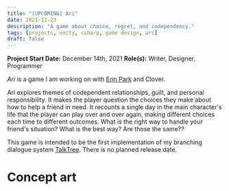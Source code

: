 ```yaml
---
title: "[UPCOMING] Ari"
date: 2021-12-23
description: "A game about choice, regret, and codependency."
tags: [projects, unity, csharp, game design, ari]
draft: false
---
```

**Project Start Date:** December 14th, 2021
**Role(s):** Writer, Designer, Programmer

*Ari* is a game I am working on with [Erin Park](https://erinpark.org) and Clover.

Ari explores themes of codependent relationships, guilt, and personal responsibility. It makes the player question the choices they make about how to help a friend in need. It recounts a single day in the main character's life that the player can play over and over again, making different choices each time to different outcomes. What is the right way to handle your friend's situation? What is the best way? Are those the same??

This game is intended to be the first implementation of my branching dialogue system [TalkTree](https://jackburkhardt.com/projects/treetalk). There is no planned release date.

# Concept art
